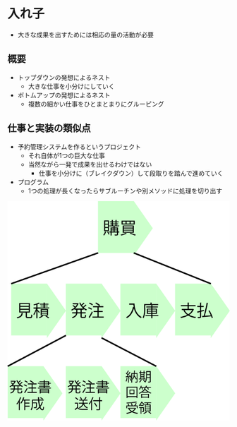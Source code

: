 # 入れ子

* 大きな成果を出すためには相応の量の活動が必要

## 概要

* トップダウンの発想によるネスト
    * 大きな仕事を小分けにしていく
* ボトムアップの発想によるネスト
    * 複数の細かい仕事をひとまとまりにグルーピング
    
## 仕事と実装の類似点

* 予約管理システムを作るというプロジェクト
    * それ自体が1つの巨大な仕事
    * 当然ながら一発で成果を出せるわけではない
        * 仕事を小分けに（ブレイクダウン）して段取りを踏んで進めていく
* プログラム
    * 1つの処理が長くなったらサブルーチンや別メソッドに処理を切り出す

![nest_00](image/nest_00.png)
